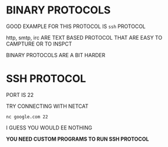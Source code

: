# BINARY PROTOCOLS

GOOD EXAMPLE FOR THIS PROTOCOL IS `ssh` PROTOCOL

http, smtp, irc ARE TEXT BASED PROTOCOL THAT ARE EASY TO CAMPTURE OR TO INSPCT

BINARY PROTOCOLS ARE A BIT HARDER

# SSH PROTOCOL

PORT IS 22

TRY CONNECTING WITH NETCAT

```
nc google.com 22
```

I GUESS YOU WOULD EE NOTHING

**YOU NEED CUSTOM PROGRAMS TO RUN SSH PROTOCOL**

